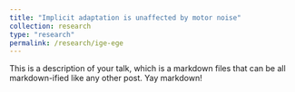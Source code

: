 ```yaml
---
title: "Implicit adaptation is unaffected by motor noise"
collection: research
type: "research"
permalink: /research/ige-ege
---
```


This is a description of your talk, which is a markdown files that can be all markdown-ified like any other post. Yay markdown!
